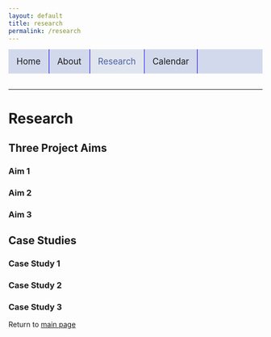 ```yaml
---
layout: default
title: research
permalink: /research
---
```

<style>
  .topnav {
  background-color: #d3d9ed;
  overflow: hidden;
 }
.topnav a {
  float: left;
  text-align: center;
  padding: 14px 16px;
  text-decoration: none;
  font-size: 17px;
 }
.topnav a:hover {
  background-color: #e1e5f0;
  color: #5e72ab;
 }
.topnav a.active {
  background-color: #e1e5f0;
  color: #4860a3;
}
</style>
<div class="topnav">
 <a style="border-right: 1px solid blue;" href="home">Home</a>
 <a style="border-right: 1px solid blue;" href="about">About</a>
 <a style="border-right: 1px solid blue;" class="active" href="research">Research</a>
 <a style="border-right: 1px solid blue;" href="calendar">Calendar</a>
</div>
<br>
<hr>

<h1> Research </h1>

<h2> Three Project Aims </h2>

<h3> Aim 1 </h3>
<h3> Aim 2 </h3>
<h3> Aim 3 </h3>

<h2> Case Studies </h2>

<h3> Case Study 1 </h3>
<h3> Case Study 2 </h3>
<h3> Case Study 3 </h3>

Return to [main page](home.md)

